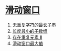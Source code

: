 
# [滑动窗口](https://leetcode-cn.com/tag/sliding-window)

1. [无重复字符的最长子串](../solutions/longest-substring-without-repeating-characters/README.md)
2. [长度最小的子数组](../solutions/minimum-size-subarray-sum/README.md)
3. [存在重复元素 II](../solutions/contains-duplicate-ii/README.md)
4. [滑动窗口最大值](../solutions/sliding-window-maximum/README.md)


